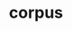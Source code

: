 ---
title: corpus
meaning: body
pos: nounthird
genitive: corporis
abbgender: n.
abbgender2: neut.
gender: neuter
declension: third
---